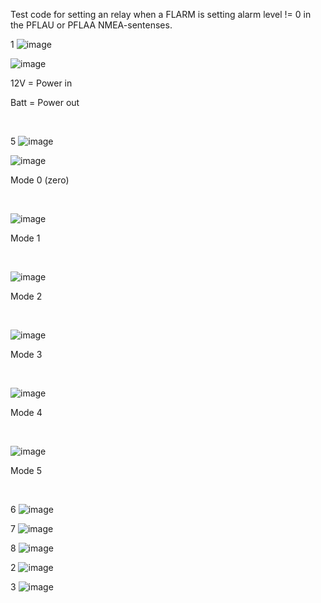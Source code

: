 Test code for setting an relay when a FLARM is setting alarm level != 0 in the PFLAU or PFLAA NMEA-sentenses.

1
![image](https://github.com/speedbird620/Blinker/assets/50543575/8bd8dc96-e763-4517-a3cc-e13d8cc22ca7)


![image](https://github.com/speedbird620/Blinker/assets/50543575/f4074236-48d8-4293-b9d3-2956fef9fdef)

12V = Power in

Batt = Power out

 

5
![image](https://github.com/speedbird620/Blinker/assets/50543575/121bd088-d0be-420e-a7a9-a0f791b7ed83)


![image](https://github.com/speedbird620/Blinker/assets/50543575/61bcfdfc-2190-44fe-983a-acde7f9d7a1b)

Mode 0 (zero)

 

![image](https://github.com/speedbird620/Blinker/assets/50543575/7401771b-f156-4108-8882-cf521c4fa47b)

Mode 1

 

![image](https://github.com/speedbird620/Blinker/assets/50543575/e19c6538-715b-4e64-ac90-c7677c8520a4)

Mode 2

 

![image](https://github.com/speedbird620/Blinker/assets/50543575/aaed1332-38a9-4843-92f9-64f33d068e36)

Mode 3

 

![image](https://github.com/speedbird620/Blinker/assets/50543575/7765b965-9717-4a2b-88a2-e1ea954df80c)

Mode 4

 

![image](https://github.com/speedbird620/Blinker/assets/50543575/54c38c74-f865-416f-8f4f-417e9a169cf2)

Mode 5

 





6
![image](https://github.com/speedbird620/Blinker/assets/50543575/38cea1ca-dda7-43ce-ad56-279add64228f)

7
![image](https://github.com/speedbird620/Blinker/assets/50543575/2cd2848a-aa45-477d-8d46-881deacb9d0c)

8
![image](https://github.com/speedbird620/Blinker/assets/50543575/80018a52-ddc0-4f00-b429-a91d21dd5b08)

2
![image](https://github.com/speedbird620/Blinker/assets/50543575/19994068-8b5b-4b84-8c9d-564d9ace9e7c)

3
![image](https://github.com/speedbird620/Blinker/assets/50543575/5509aa12-150f-4625-a7e8-20c05e9ef8a1)
